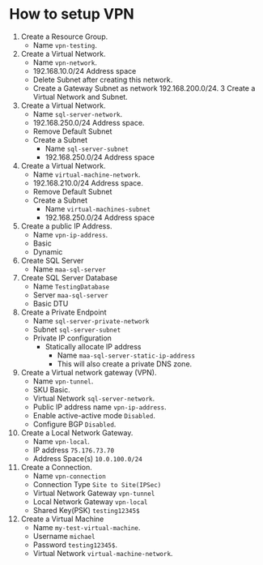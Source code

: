 # How to setup VPN

1. Create a Resource Group.
   - Name `vpn-testing`.
2. Create a Virtual Network.
   - Name `vpn-network`.
   - 192.168.10.0/24 Address space
   - Delete Subnet after creating this network.
   - Create a Gateway Subnet as network 192.168.200.0/24.
     3 Create a Virtual Network and Subnet.
3. Create a Virtual Network.
   - Name `sql-server-network`.
   - 192.168.250.0/24 Address space.
   - Remove Default Subnet
   - Create a Subnet
     - Name `sql-server-subnet`
     - 192.168.250.0/24 Address space
4. Create a Virtual Network.
   - Name `virtual-machine-network`.
   - 192.168.210.0/24 Address space.
   - Remove Default Subnet
   - Create a Subnet
     - Name `virtual-machines-subnet`
     - 192.168.250.0/24 Address space
5. Create a public IP Address.
   - Name `vpn-ip-address`.
   - Basic
   - Dynamic
6. Create SQL Server
   - Name `maa-sql-server`
7. Create SQL Server Database
   - Name `TestingDatabase`
   - Server `maa-sql-server`
   - Basic DTU
8. Create a Private Endpoint
   - Name `sql-server-private-network`
   - Subnet `sql-server-subnet`
   - Private IP configuration
     - Statically allocate IP address
       - Name `maa-sql-server-static-ip-address`
       - This will also create a private DNS zone.
9. Create a Virtual network gateway (VPN).
   - Name `vpn-tunnel`.
   - SKU Basic.
   - Virtual Network `sql-server-network`.
   - Public IP address name `vpn-ip-address`.
   - Enable active-active mode `Disabled`.
   - Configure BGP `Disabled`.
10. Create a Local Network Gateway.
    - Name `vpn-local`.
    - IP address `75.176.73.70`
    - Address Space(s) `10.0.100.0/24`
11. Create a Connection.
    - Name `vpn-connection`
    - Connection Type `Site to Site(IPSec)`
    - Virtual Network Gateway `vpn-tunnel`
    - Local Network Gateway `vpn-local`
    - Shared Key(PSK) `testing12345$`
12. Create a Virtual Machine
    - Name `my-test-virtual-machine`.
    - Username `michael`
    - Password `testing12345$`.
    - Virtual Network `virtual-machine-network`.
